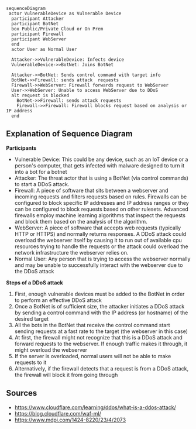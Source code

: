 ```mermaid
sequenceDiagram
 actor VulnerableDevice as Vulnerable Device 
  participant Attacker
  participant BotNet
  box Public/Private Cloud or On Prem
  participant Firewall
  participant WebServer
  end
  actor User as Normal User

  Attacker->>VulnerableDevice: Infects device
  VulnerableDevice->>BotNet: Joins BotNet

  Attacker->>BotNet: Sends control command with target info 
  BotNet->>Firewall: sends attack  requests
  Firewall->>WebServer: Firewall forwards request to WebServer
  User->>WebServer: Unable to access WebServer due to DDoS
  alt request is blocked
    BotNet->>Firewall: sends attack requests
    Firewall->>Firewall: Firewall blocks request based on analysis or IP address
  end
```

## Explanation of Sequence Diagram

<b>Participants</b>
- Vulnerable Device: This could be any device, such as an IoT device or a person's computer, that gets infected with malware designed to turn it into a bot for a botnet
- Attacker: The threat actor that is using a BotNet (via control commands) to start a DDoS attack.
- Firewall: A piece of software that sits between a webserver and incoming requests and filters requests based on rules. Firewalls can be configured to block specific IP addresses and IP address ranges or they can be configured to block requests based on other rulesets. Advanced firewalls employ machine learning algorithms that inspect the requests and block them based on the analysis of the algorithm. 
- WebServer: A piece of software that accepts web requests (typically HTTP or HTTPS) and normally returns responses. A DDoS attack could overload the webserver itself by causing it to run out of available cpu resources trying to handle the requests or the attack could overload the network infrastructure the webserver relies on.
- Normal User: Any person that is trying to access the webserver normally and may be unable to successfully interact with the webserver due to the DDoS attack

<b>Steps of a DDoS attack</b>
1. First, enough vulnerable devices must be added to the BotNet in order to perform an effective DDoS attack 
2. Once a BotNet is of sufficient size, the attacker initiates a DDoS attack by sending a control command with the IP address (or hostname) of the desired target
3. All the bots in the BotNet that receive the control command start sending requests at a fast rate to the target (the webserver in this case)
4. At first, the firewall might not recognize that this is a DDoS attack and forward requests to the webserver. If enough traffic makes it through, it might overload the webserver
5. If the server is overloaded, normal users will not be able to make requests to it
6. Alternatively, if the firewall detects that a request is from a DDoS attack, the firewall will block it from going through

## Sources
- https://www.cloudflare.com/learning/ddos/what-is-a-ddos-attack/
- https://blog.cloudflare.com/waf-ml/
- https://www.mdpi.com/1424-8220/23/4/2073

